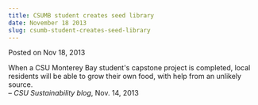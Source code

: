 ```yaml
---
title: CSUMB student creates seed library
date: November 18 2013
slug: csumb-student-creates-seed-library
---
```





<span class="date">Posted on Nov 18, 2013    </span>
<p>When a CSU Monterey Bay student&apos;s capstone project is completed,
local residents will be able to grow their own food, with help from
an unlikely source.<br>
&#x2013; <em>CSU Sustainability blog</em>, Nov. 14, 2013</br></p>





